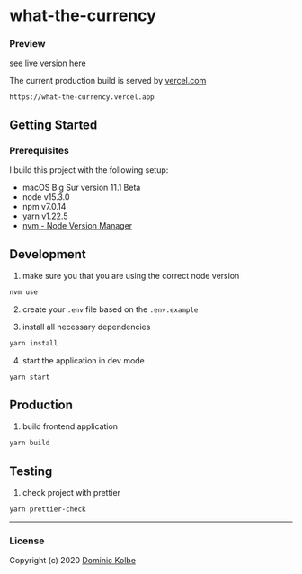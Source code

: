 # what-the-currency

### Preview

[see live version here](https://what-the-currency.vercel.app)

The current production build is served by [vercel.com](https://vercel.com)

```http
https://what-the-currency.vercel.app
```

## Getting Started

### Prerequisites

I build this project with the following setup:

- macOS Big Sur version 11.1 Beta
- node v15.3.0
- npm v7.0.14
- yarn v1.22.5
- [nvm - Node Version Manager](https://github.com/nvm-sh/nvm)

## Development

1. make sure you that you are using the correct node version

```bash
nvm use
```

2. create your `.env` file based on the `.env.example`

3. install all necessary dependencies

```bash
yarn install
```

4. start the application in dev mode

```bash
yarn start
```

## Production

1. build frontend application

```bash
yarn build
```

## Testing

1. check project with prettier

```bash
yarn prettier-check
```

---

### License

Copyright (c) 2020 [Dominic Kolbe](https://dominickolbe.dk)
